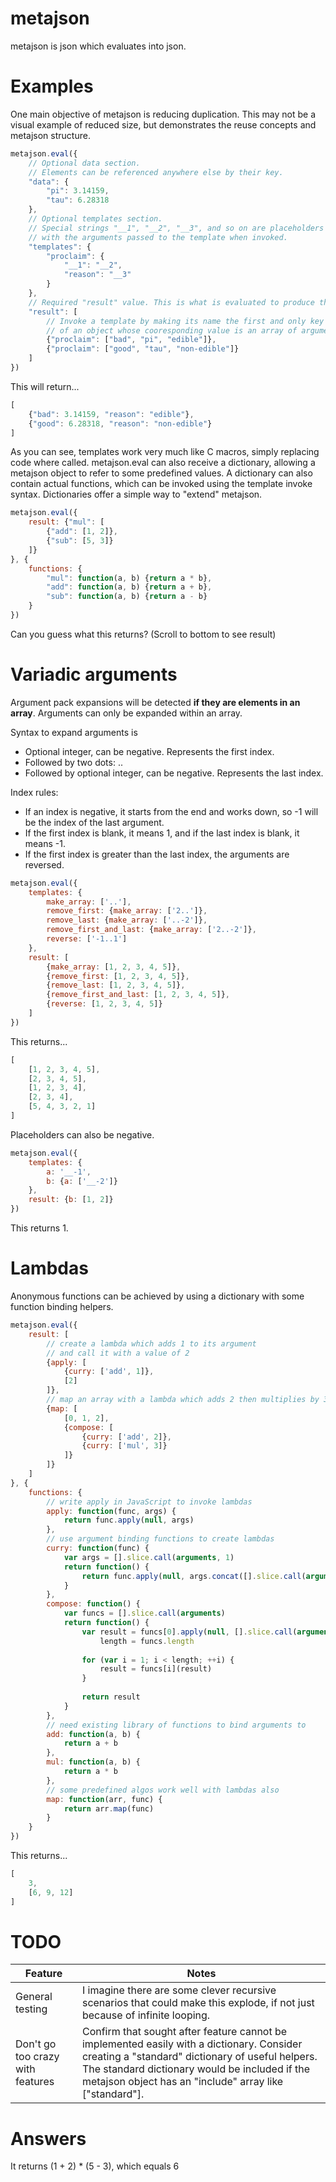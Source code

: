 # metajson
metajson is json which evaluates into json.

# Examples

One main objective of metajson is reducing duplication. This may not be a visual example of reduced size, but demonstrates the reuse concepts and metajson structure.

~~~JavaScript
metajson.eval({
	// Optional data section.
	// Elements can be referenced anywhere else by their key.
	"data": {
		"pi": 3.14159,
		"tau": 6.28318
	},
	// Optional templates section.
	// Special strings "__1", "__2", "__3", and so on are placeholders and will be replaced
	// with the arguments passed to the template when invoked.
	"templates": {
		"proclaim": {
			"__1": "__2",
			"reason": "__3"
		}
	},
	// Required "result" value. This is what is evaluated to produce the result.
	"result": [
		// Invoke a template by making its name the first and only key
		// of an object whose cooresponding value is an array of arguments
		{"proclaim": ["bad", "pi", "edible"]},
		{"proclaim": ["good", "tau", "non-edible"]}
	]
})
~~~

This will return...

~~~JavaScript
[
	{"bad": 3.14159, "reason": "edible"},
	{"good": 6.28318, "reason": "non-edible"}
]
~~~

As you can see, templates work very much like C macros, simply replacing code where called. metajson.eval can also receive a dictionary, allowing a metajson object to refer to some predefined values. A dictionary can also contain actual functions, which can be invoked using the template invoke syntax. Dictionaries offer a simple way to "extend" metajson.

~~~JavaScript
metajson.eval({
	result: {"mul": [
		{"add": [1, 2]},
		{"sub": [5, 3]}
	]}
}, {
	functions: {
		"mul": function(a, b) {return a * b},
		"add": function(a, b) {return a + b},
		"sub": function(a, b) {return a - b}
	}
})
~~~

Can you guess what this returns? (Scroll to bottom to see result)

# Variadic arguments

Argument pack expansions will be detected **if they are elements in an array**. Arguments can only be expanded within an array.

Syntax to expand arguments is
- Optional integer, can be negative. Represents the first index.
- Followed by two dots: ..
- Followed by optional integer, can be negative. Represents the last index.

Index rules:
- If an index is negative, it starts from the end and works down, so -1 will be the index of the last argument.
- If the first index is blank, it means 1, and if the last index is blank, it means -1.
- If the first index is greater than the last index, the arguments are reversed.

~~~JavaScript
metajson.eval({
	templates: {
		make_array: ['..'],
		remove_first: {make_array: ['2..']},
		remove_last: {make_array: ['..-2']},
		remove_first_and_last: {make_array: ['2..-2']},
		reverse: ['-1..1']
	},
	result: [
		{make_array: [1, 2, 3, 4, 5]},
		{remove_first: [1, 2, 3, 4, 5]},
		{remove_last: [1, 2, 3, 4, 5]},
		{remove_first_and_last: [1, 2, 3, 4, 5]},
		{reverse: [1, 2, 3, 4, 5]}
	]
})
~~~

This returns...

~~~JavaScript
[
	[1, 2, 3, 4, 5],
	[2, 3, 4, 5],
	[1, 2, 3, 4],
	[2, 3, 4],
	[5, 4, 3, 2, 1]
]
~~~

Placeholders can also be negative.

~~~JavaScript
metajson.eval({
	templates: {
		a: '__-1',
		b: {a: ['__-2']}
	},
	result: {b: [1, 2]}
})
~~~

This returns 1.

# Lambdas
Anonymous functions can be achieved by using a dictionary with some function binding helpers.
~~~JavaScript
metajson.eval({
	result: [
		// create a lambda which adds 1 to its argument
		// and call it with a value of 2
		{apply: [
			{curry: ['add', 1]},
			[2]
		]},
		// map an array with a lambda which adds 2 then multiplies by 3
		{map: [
			[0, 1, 2],
			{compose: [
				{curry: ['add', 2]},
				{curry: ['mul', 3]}
			]}
		]}
	]
}, {
	functions: {
		// write apply in JavaScript to invoke lambdas
		apply: function(func, args) {
			return func.apply(null, args)
		},
		// use argument binding functions to create lambdas
		curry: function(func) {
			var args = [].slice.call(arguments, 1)
			return function() {
				return func.apply(null, args.concat([].slice.call(arguments)))
			}
		},
		compose: function() {
			var funcs = [].slice.call(arguments)
			return function() {
				var result = funcs[0].apply(null, [].slice.call(arguments)),
					length = funcs.length
					
				for (var i = 1; i < length; ++i) {
					result = funcs[i](result)
				}
				
				return result
			}
		},
		// need existing library of functions to bind arguments to
		add: function(a, b) {
			return a + b
		},
		mul: function(a, b) {
			return a * b
		},
		// some predefined algos work well with lambdas also
		map: function(arr, func) {
			return arr.map(func)
		}
	}
})
~~~
This returns...
~~~JavaScript
[
	3,
	[6, 9, 12]
]
~~~

# TODO
Feature | Notes
------------- | -------------
General testing | I imagine there are some clever recursive scenarios that could make this explode, if not just because of infinite looping.
Don't go too crazy with features | Confirm that sought after feature cannot be implemented easily with a dictionary. Consider creating a "standard" dictionary of useful helpers. The standard dictionary would be included if the metajson object has an "include" array like ["standard"].

# Answers
It returns (1 + 2) * (5 - 3), which equals 6

